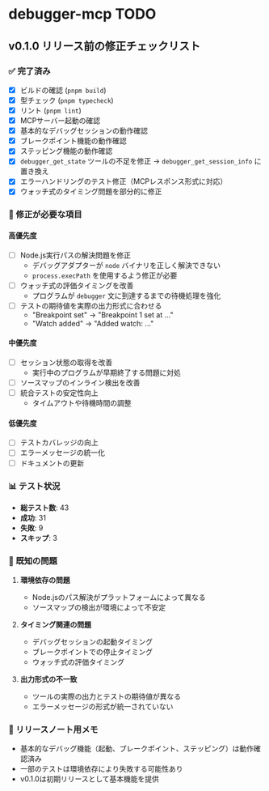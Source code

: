 # debugger-mcp TODO

## v0.1.0 リリース前の修正チェックリスト

### ✅ 完了済み

- [x] ビルドの確認 (`pnpm build`)
- [x] 型チェック (`pnpm typecheck`)
- [x] リント (`pnpm lint`)
- [x] MCPサーバー起動の確認
- [x] 基本的なデバッグセッションの動作確認
- [x] ブレークポイント機能の動作確認
- [x] ステッピング機能の動作確認
- [x] `debugger_get_state` ツールの不足を修正 → `debugger_get_session_info` に置き換え
- [x] エラーハンドリングのテスト修正（MCPレスポンス形式に対応）
- [x] ウォッチ式のタイミング問題を部分的に修正

### 🔧 修正が必要な項目

#### 高優先度
- [ ] Node.js実行パスの解決問題を修正
  - デバッグアダプターが `node` バイナリを正しく解決できない
  - `process.execPath` を使用するよう修正が必要
- [ ] ウォッチ式の評価タイミングを改善
  - プログラムが `debugger` 文に到達するまでの待機処理を強化
- [ ] テストの期待値を実際の出力形式に合わせる
  - "Breakpoint set" → "Breakpoint 1 set at ..."
  - "Watch added" → "Added watch: ..."

#### 中優先度
- [ ] セッション状態の取得を改善
  - 実行中のプログラムが早期終了する問題に対処
- [ ] ソースマップのインライン検出を改善
- [ ] 統合テストの安定性向上
  - タイムアウトや待機時間の調整

#### 低優先度
- [ ] テストカバレッジの向上
- [ ] エラーメッセージの統一化
- [ ] ドキュメントの更新

### 📊 テスト状況

- **総テスト数**: 43
- **成功**: 31
- **失敗**: 9
- **スキップ**: 3

### 🐛 既知の問題

1. **環境依存の問題**
   - Node.jsのパス解決がプラットフォームによって異なる
   - ソースマップの検出が環境によって不安定

2. **タイミング関連の問題**
   - デバッグセッションの起動タイミング
   - ブレークポイントでの停止タイミング
   - ウォッチ式の評価タイミング

3. **出力形式の不一致**
   - ツールの実際の出力とテストの期待値が異なる
   - エラーメッセージの形式が統一されていない

### 📝 リリースノート用メモ

- 基本的なデバッグ機能（起動、ブレークポイント、ステッピング）は動作確認済み
- 一部のテストは環境依存により失敗する可能性あり
- v0.1.0は初期リリースとして基本機能を提供